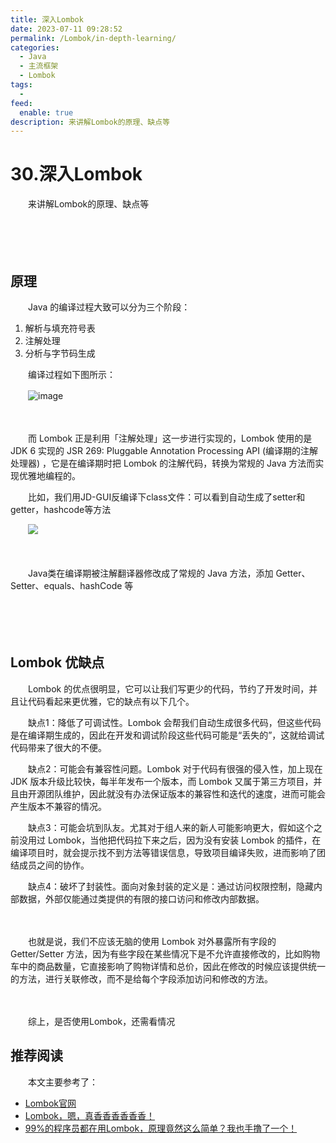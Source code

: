 ```yaml
---
title: 深入Lombok
date: 2023-07-11 09:28:52
permalink: /Lombok/in-depth-learning/
categories:
  - Java
  - 主流框架
  - Lombok
tags:
  - 
feed:
  enable: true
description: 来讲解Lombok的原理、缺点等
---
```


# 30.深入Lombok

　　来讲解Lombok的原理、缺点等
<!-- more -->
　　‍

　　‍

## 原理

　　Java 的编译过程大致可以分为三个阶段：

1. 解析与填充符号表
2. 注解处理
3. 分析与字节码生成

　　编译过程如下图所示：

　　![image](https://image.peterjxl.com/blog/image-20230710195139-qnwnh6u.png)

　　‍

　　而 Lombok 正是利用「注解处理」这一步进行实现的，Lombok 使用的是 JDK 6 实现的 JSR 269: Pluggable Annotation Processing API (编译期的注解处理器) ，它是在编译期时把 Lombok 的注解代码，转换为常规的 Java 方法而实现优雅地编程的。

　　比如，我们用JD-GUI反编译下class文件：可以看到自动生成了setter和getter，hashcode等方法

　　![](https://image.peterjxl.com/blog/image-20230710195307-ywtvidh.png)

　　‍

　　Java类在编译期被注解翻译器修改成了常规的 Java 方法，添加 Getter、Setter、equals、hashCode 等

　　‍

　　‍

## Lombok 优缺点

　　Lombok 的优点很明显，它可以让我们写更少的代码，节约了开发时间，并且让代码看起来更优雅，它的缺点有以下几个。

　　缺点1：降低了可调试性。Lombok 会帮我们自动生成很多代码，但这些代码是在编译期生成的，因此在开发和调试阶段这些代码可能是“丢失的”，这就给调试代码带来了很大的不便。

　　缺点2：可能会有兼容性问题。Lombok 对于代码有很强的侵入性，加上现在 JDK 版本升级比较快，每半年发布一个版本，而 Lombok 又属于第三方项目，并且由开源团队维护，因此就没有办法保证版本的兼容性和迭代的速度，进而可能会产生版本不兼容的情况。

　　缺点3：可能会坑到队友。尤其对于组人来的新人可能影响更大，假如这个之前没用过 Lombok，当他把代码拉下来之后，因为没有安装 Lombok 的插件，在编译项目时，就会提示找不到方法等错误信息，导致项目编译失败，进而影响了团结成员之间的协作。

　　缺点4：破坏了封装性。面向对象封装的定义是：通过访问权限控制，隐藏内部数据，外部仅能通过类提供的有限的接口访问和修改内部数据。

　　‍

　　也就是说，我们不应该无脑的使用 Lombok 对外暴露所有字段的 Getter/Setter 方法，因为有些字段在某些情况下是不允许直接修改的，比如购物车中的商品数量，它直接影响了购物详情和总价，因此在修改的时候应该提供统一的方法，进行关联修改，而不是给每个字段添加访问和修改的方法。

　　‍

　　综上，是否使用Lombok，还需看情况

## 推荐阅读

　　本文主要参考了：

* [Lombok官网](https://projectlombok.org/)
* [Lombok，嗯，真香香香香香香！](https://mp.weixin.qq.com/s/7ocQSmGtCn3EaVJ1kW7Cqg)
* [99%的程序员都在用Lombok，原理竟然这么简单？我也手撸了一个！](https://mp.weixin.qq.com/s/KRUvJ2CRCMphRO7APiszKw)

　　‍

　　‍
